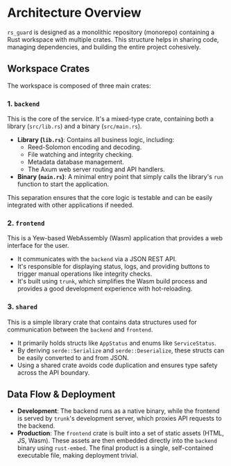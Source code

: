 # Architecture Overview

`rs_guard` is designed as a monolithic repository (monorepo) containing a Rust workspace with multiple crates. This structure helps in sharing code, managing dependencies, and building the entire project cohesively.

## Workspace Crates

The workspace is composed of three main crates:

### 1. `backend`

This is the core of the service. It's a mixed-type crate, containing both a library (`src/lib.rs`) and a binary (`src/main.rs`).

-   **Library (`lib.rs`)**: Contains all business logic, including:
    -   Reed-Solomon encoding and decoding.
    -   File watching and integrity checking.
    -   Metadata database management.
    -   The Axum web server routing and API handlers.
-   **Binary (`main.rs`)**: A minimal entry point that simply calls the library's `run` function to start the application.

This separation ensures that the core logic is testable and can be easily integrated with other applications if needed.

### 2. `frontend`

This is a Yew-based WebAssembly (Wasm) application that provides a web interface for the user.

-   It communicates with the `backend` via a JSON REST API.
-   It's responsible for displaying status, logs, and providing buttons to trigger manual operations like integrity checks.
-   It's built using `trunk`, which simplifies the Wasm build process and provides a good development experience with hot-reloading.

### 3. `shared`

This is a simple library crate that contains data structures used for communication between the `backend` and `frontend`.

-   It primarily holds structs like `AppStatus` and enums like `ServiceStatus`.
-   By deriving `serde::Serialize` and `serde::Deserialize`, these structs can be easily converted to and from JSON.
-   Using a shared crate avoids code duplication and ensures type safety across the API boundary.

## Data Flow & Deployment

-   **Development**: The backend runs as a native binary, while the frontend is served by `trunk`'s development server, which proxies API requests to the backend.
-   **Production**: The `frontend` crate is built into a set of static assets (HTML, JS, Wasm). These assets are then embedded directly into the `backend` binary using `rust-embed`. The final product is a single, self-contained executable file, making deployment trivial. 